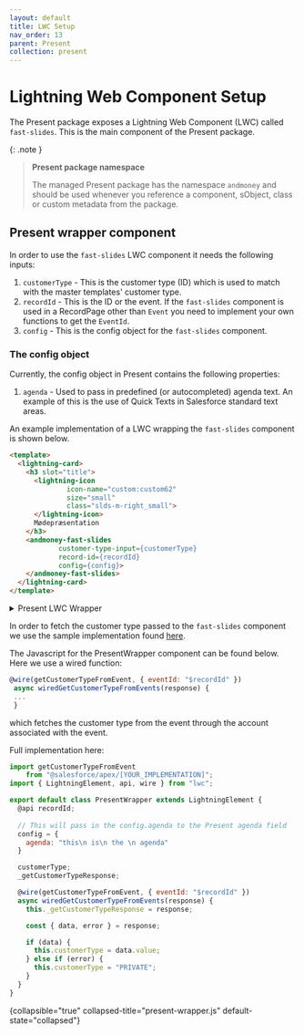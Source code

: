 ```yaml
---
layout: default
title: LWC Setup
nav_order: 13
parent: Present
collection: present
---
```


# Lightning Web Component Setup

The Present package exposes a Lightning Web Component (LWC) called `fast-slides`. This is the main component of the Present package.

{: .note }
> **Present package namespace**
> 
> The managed Present package has the namespace `andmoney` and
> should be used whenever you reference a component, sObject, class or custom metadata from the package.

## Present wrapper component
In order to use the `fast-slides` LWC component it needs the following inputs:
1. `customerType` - This is the customer type (ID) which is used to match with the master templates' customer type.
2. `recordId` - This is the ID or the event. If the `fast-slides` component is used in a RecordPage other than `Event` you need to implement your own functions to get the `EventId`.
3. `config` - This is the config object for the `fast-slides` component.

### The config object

Currently, the config object in Present contains the following properties:
1. `agenda` - Used to pass in predefined (or autocompleted) agenda text. An example of this is the use of Quick Texts in Salesforce standard text areas.

An example implementation of a LWC wrapping the `fast-slides` component is shown below.
```html
<template>
  <lightning-card>
    <h3 slot="title">
      <lightning-icon
              icon-name="custom:custom62"
              size="small"
              class="slds-m-right_small">
      </lightning-icon>
      Mødepræsentation
    </h3>
    <andmoney-fast-slides
            customer-type-input={customerType}
            record-id={recordId}
            config={config}>
    </andmoney-fast-slides>
  </lightning-card>
</template>
```
<details markdown="1">
<summary>Present LWC Wrapper</summary>

This implementation is very simple and can be modified to match your styling etc.

{: .note }
> **Present LWC wrapper**
> * `lightning-card`: The fast-slides component is wrapped in `lightning-card` with a `h3` title with an `lightning-icon`.
> * `andmoney-fast-slides`: The fast-slides component with `customerType` and `recordId` input.
> * Since we provide a Managed Salesforce package, all components and SObjects include an `andmoney` namespace. Either `andmoney-` instead of `c-` for LWC components or `andmoney__` for SObjects.

<img src="../../assets/images/present/present_wrapper.png" width="600" alt="Present wrapper component" />

</details>

In order to fetch the customer type passed to the `fast-slides` component we use the sample implementation found [here](../customergroup-mapping).

The Javascript for the PresentWrapper component can be found below. Here we use a wired function:

```javascript
@wire(getCustomerTypeFromEvent, { eventId: "$recordId" })
 async wiredGetCustomerTypeFromEvents(response) {
 ...
 }
```
which fetches the customer type from the event through the account associated with the event.

Full implementation here:
```javascript
import getCustomerTypeFromEvent
    from "@salesforce/apex/[YOUR_IMPLEMENTATION]";
import { LightningElement, api, wire } from "lwc";

export default class PresentWrapper extends LightningElement {
  @api recordId;
  
  // This will pass in the config.agenda to the Present agenda field
  config = {
    agenda: "this\n is\n the \n agenda"
  }

  customerType;
  _getCustomerTypeResponse;

  @wire(getCustomerTypeFromEvent, { eventId: "$recordId" })
  async wiredGetCustomerTypeFromEvents(response) {
    this._getCustomerTypeResponse = response;

    const { data, error } = response;

    if (data) {
      this.customerType = data.value;
    } else if (error) {
      this.customerType = "PRIVATE";
    }
  }
}
```
{collapsible="true"
collapsed-title="present-wrapper.js"
default-state="collapsed"}
